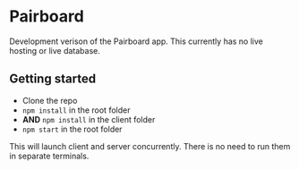 # Pairboard

Development verison of the Pairboard app. This currently has no live hosting or live database.

## Getting started

+ Clone the repo
+ `npm install` in the root folder
+ **AND** `npm install` in the client folder
+ `npm start` in the root folder

This will launch client and server concurrently. There is no need to run them in separate terminals.

